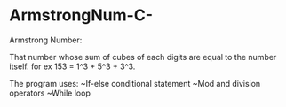 # ArmstrongNum-C-

Armstrong Number:

That number whose sum of cubes of each digits are equal to the number itself.
for ex 153 = 1^3 + 5^3  + 3^3.

The program uses:
        ~If-else conditional statement
        ~Mod and division operators
        ~While loop

